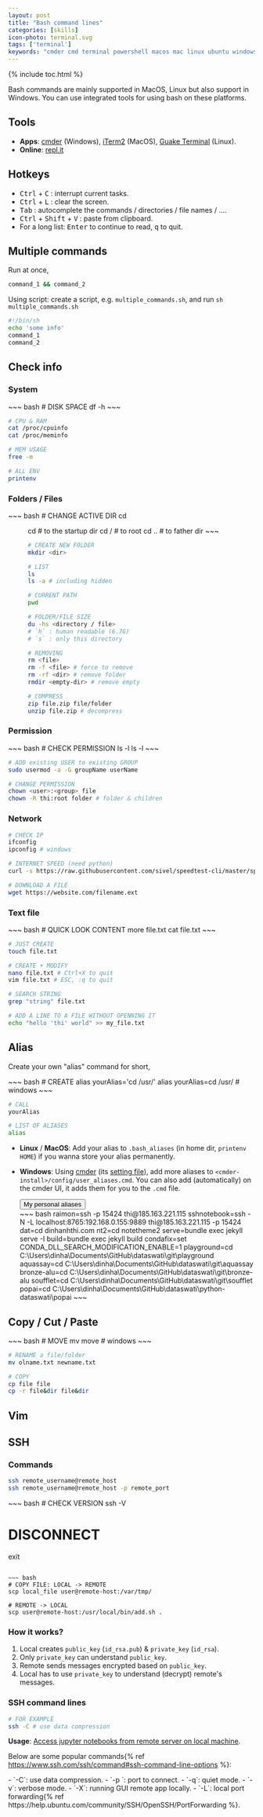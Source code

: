 ```yaml
---
layout: post
title: "Bash command lines"
categories: [skills]
icon-photo: terminal.svg
tags: ['terminal']
keywords: "cmder cmd terminal powershell macos mac linux ubuntu windows vim editor ssh connection download wget check ip permission administrator block compress file zip rar unzip RAM CPU printenv environmental variables alias quick command quick shortcut multiple commands and script bash file ssh commands"
---
```


{% include toc.html %}

Bash commands are mainly supported in MacOS, Linux but also support in Windows. You can use integrated tools for using bash on these platforms.

## Tools

- **Apps**: [cmder](https://cmder.net/) (Windows), [iTerm2](https://www.iterm2.com/) (MacOS), [Guake Terminal](http://guake-project.org/) (Linux).
- **Online**: [repl.it](https://repl.it/languages/bash)

## Hotkeys

- <kbd>Ctrl</kbd> + <kbd>C</kbd> : interrupt current tasks.
- <kbd>Ctrl</kbd> + <kbd>L</kbd> : clear the screen.
- <kbd>Tab</kbd> : autocomplete the commands / directories / file names / ....
- <kbd>Ctrl</kbd> + <kbd>Shift</kbd> + <kbd>V</kbd> : paste from clipboard.
- For a long list: <kbd>Enter</kbd> to continue to read, <kbd>q</kbd> to quit.

## Multiple commands

Run at once,

~~~ bash
command_1 && command_2
~~~

Using script: create a script, e.g. `multiple_commands.sh`, and run `sh multiple_commands.sh`

~~~ bash
#!/bin/sh
echo 'some info'
command_1
command_2
~~~

## Check info

### System

<div class="flex-auto-equal-2" markdown="1">
~~~ bash
# DISK SPACE
df -h
~~~

~~~ bash
# CPU & RAM
cat /proc/cpuinfo
cat /proc/meminfo
~~~

~~~ bash
# MEM USAGE
free -m
~~~

~~~ bash
# ALL ENV
printenv
~~~
</div>

### Folders / Files

<div class="flex-auto-equal-2" markdown="1">
~~~ bash
# CHANGE ACTIVE DIR
cd <dir>
cd # to the startup dir
cd / # to root
cd .. # to father dir
~~~

~~~ bash
# CREATE NEW FOLDER
mkdir <dir>
~~~

~~~ bash
# LIST
ls 
ls -a # including hidden
~~~

~~~ bash
# CURRENT PATH
pwd
~~~

~~~ bash
# FOLDER/FILE SIZE
du -hs <directory / file>
# `h` : human readable (6.7G)
# `s` : only this directory
~~~

~~~ bash
# REMOVING
rm <file>
rm -f <file> # force to remove
rm -rf <dir> # remove folder
rmdir <empty-dir> # remove empty
~~~

~~~ bash
# COMPRESS
zip file.zip file/folder
unzip file.zip # decompress
~~~
</div>

### Permission

<div class="flex-auto-equal-2" markdown="1">
~~~ bash
# CHECK PERMISSION
ls -l 
ls -l <file>
~~~

~~~ bash
# ADD existing USER to existing GROUP
sudo usermod -a -G groupName userName
~~~

~~~ bash
# CHANGE PERMISSION
chown <user>:<group> file
chown -R thi:root folder # folder & children
~~~
</div>

### Network

~~~ bash
# CHECK IP
ifconfig
ipconfig # windows
~~~

~~~ bash
# INTERNET SPEED (need python)
curl -s https://raw.githubusercontent.com/sivel/speedtest-cli/master/speedtest.py | python -
~~~

~~~ bash
# DOWNLOAD A FILE
wget https://website.com/filename.ext
~~~

### Text file

<div class="flex-auto-equal-2" markdown="1">
~~~ bash
# QUICK LOOK CONTENT
more file.txt
cat file.txt
~~~

~~~ bash
# JUST CREATE
touch file.txt
~~~

~~~ bash
# CREATE + MODIFY
nano file.txt # Ctrl+X to quit
vim file.txt # ESC, :q to quit
~~~

~~~ bash
# SEARCH STRING
grep "string" file.txt
~~~
</div>

~~~ bash
# ADD A LINE TO A FILE WITHOUT OPENNING IT
echo "hello 'thi' world" >> my_file.txt
~~~

## Alias

Create your own "alias" command for short,

<div class="flex-auto-equal-2" markdown="1">
~~~ bash
# CREATE
alias yourAlias='cd /usr/'
alias yourAlias=cd /usr/ # windows
~~~

~~~ bash
# CALL
yourAlias

# LIST OF ALIASES
alias
~~~
</div>

- **Linux** / **MacOS**: Add your alias to `.bash_aliases` (in home dir, `printenv HOME`) if you wanna store your alias permanently.
- **Windows**: Using [cmder](https://cmder.net/) (its [setting file](/files/cmderSetting.xml)), add more aliases to `<cmder-install>/config/user_aliases.cmd`. You can also add (automatically) on the cmder UI, it adds them for you to the `.cmd` file.

  <div class="hide-show-box">
  <button type="button" markdown="1" class="btn collapsed box-button" data-toggle="collapse" data-target="#box1ct">
  My personal aliases
  </button>
  <div id="box1ct" markdown="1" class="collapse multi-collapse box-content">
  ~~~ bash
  raimon=ssh -p 15424 thi@185.163.221.115
  sshnotebook=ssh -N -L localhost:8765:192.168.0.155:9889 thi@185.163.221.115 -p 15424
  dat=cd dinhanhthi.com
  nt2=cd notetheme2
  serve=bundle exec jekyll serve -I
  build=bundle exec jekyll build
  condafix=set CONDA_DLL_SEARCH_MODIFICATION_ENABLE=1
  playground=cd C:\Users\dinha\Documents\GitHub\dataswati\git\playground
  aquassay=cd C:\Users\dinha\Documents\GitHub\dataswati\git\aquassay
  bronze-alu=cd C:\Users\dinha\Documents\GitHub\dataswati\git\bronze-alu
  soufflet=cd C:\Users\dinha\Documents\GitHub\dataswati\git\soufflet
  popai=cd C:\Users\dinha\Documents\GitHub\dataswati\python-dataswati\popai
  ~~~
  </div>
  </div>


## Copy / Cut / Paste

<div class="flex-auto-equal-2" markdown="1">
~~~ bash
# MOVE
mv <old-dir> <new-dir>
move <old-dir> <new-dir> # windows
~~~

~~~ bash
# RENAME a file/folder
mv olname.txt newname.txt
~~~

~~~ bash
# COPY
cp file file
cp -r file&dir file&dir
~~~
</div>

## Vim

## SSH

### Commands

~~~ bash
ssh remote_username@remote_host
ssh remote_username@remote_host -p remote_port
~~~

<div class="flex-auto-equal-2" markdown="1">
~~~ bash
# CHECK VERSION
ssh -V

# DISCONNECT
exit
~~~

~~~ bash
# COPY FILE: LOCAL -> REMOTE
scp local_file user@remote-host:/var/tmp/

# REMOTE -> LOCAL
scp user@remote-host:/usr/local/bin/add.sh .
~~~
</div>

### How it works?

1. Local creates `public_key` (`id_rsa.pub`) & `private_key` (`id_rsa`).
2. Only `private_key` can understand `public_key`.
3. Remote sends messages encrypted based on `public_key`.
4. Local has to use `private_key` to understand (decrypt) remote's messages.

### SSH command lines

~~~ bash
# FOR EXAMPLE
ssh -C # use data compression
~~~

**Usage**: [Access jupyter notebooks from remote server on local machine](/jupyter-notebook#jupyter-notebook-on-remote-server).

Below are some popular commands{% ref https://www.ssh.com/ssh/command#ssh-command-line-options %}:

<div class="two-columns-list" markdown="1">
- `-C`: use data compression.
- `-p <port>`: port to connect.
- `-q`: quiet mode.
- `-v`: verbose mode.
- `-X`: running GUI remote app locally.
- `-L`: local port forwarding{% ref https://help.ubuntu.com/community/SSH/OpenSSH/PortForwarding %}.
</div>